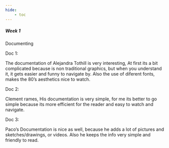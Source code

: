 ```yaml
---
hide:
    - toc
---
```


##### Week 1

Documenting

Doc 1:

The documentation of Alejandra Tothill is very interesting, At first its a bit complicated because is non traditional graphics, but when you understand it, it gets easier and funny to navigate by. Also the use of diferent fonts, makes the 80’s aesthetics nice to watch.

Doc 2:

Clement rames, His documentation is very simple, for me its better to go simple because its more efficient for the reader and easy to watch and navigate.

Doc 3:

Paco’s Documentation is nice as well, because he adds a lot of pictures and sketches/drawings, or videos. Also he keeps the info very simple and friendly to read.











